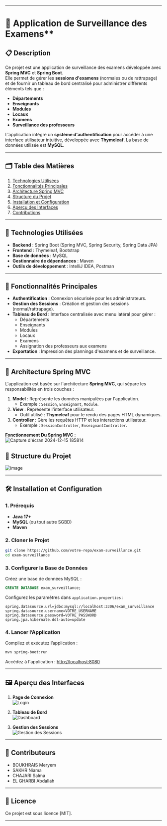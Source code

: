 
---

# 📘 Application de Surveillance des Examens**

## 📋 **Description**
Ce projet est une application de surveillance des examens développée avec **Spring MVC** et **Spring Boot**.  
Elle permet de gérer les **sessions d'examens** (normales ou de rattrapage) et de fournir un tableau de bord centralisé pour administrer différents éléments tels que :  
- **Départements**  
- **Enseignants**  
- **Modules**  
- **Locaux**  
- **Examens**  
- **Surveillance des professeurs**  

L'application intègre un **système d'authentification** pour accéder à une interface utilisateur intuitive, développée avec **Thymeleaf**. La base de données utilisée est **MySQL**.

---

## 🗂️ **Table des Matières**
1. [Technologies Utilisées](#-technologies-utilisées)  
2. [Fonctionnalités Principales](#-fonctionnalités-principales)  
3. [Architecture Spring MVC](#-architecture-spring-mvc)  
4. [Structure du Projet](#-structure-du-projet)  
5. [Installation et Configuration](#-installation-et-configuration)  
6. [Aperçu des Interfaces](#-aperçu-des-interfaces)  
7. [Contributions](#-contributions)  

---

## 🔧 **Technologies Utilisées**
- **Backend** : Spring Boot (Spring MVC, Spring Security, Spring Data JPA)  
- **Frontend** : Thymeleaf, Bootstrap  
- **Base de données** : MySQL  
- **Gestionnaire de dépendances** : Maven  
- **Outils de développement** : IntelliJ IDEA, Postman  

---

## 🚀 **Fonctionnalités Principales**
- **Authentification** : Connexion sécurisée pour les administrateurs.  
- **Gestion des Sessions** : Création et gestion des sessions (normal/rattrapage).  
- **Tableau de Bord** : Interface centralisée avec menu latéral pour gérer :  
  - Départements  
  - Enseignants  
  - Modules  
  - Locaux  
  - Examens  
  - Assignation des professeurs aux examens  
- **Exportation** : Impression des plannings d'examens et de surveillance.  

---

## 📐 **Architecture Spring MVC**
L'application est basée sur l'architecture **Spring MVC**, qui sépare les responsabilités en trois couches :  
1. **Model** : Représente les données manipulées par l'application.  
   - Exemple : `Session`, `Enseignant`, `Module`.  
2. **View** : Représente l'interface utilisateur.  
   - Outil utilisé : **Thymeleaf** pour le rendu des pages HTML dynamiques.  
3. **Controller** : Gère les requêtes HTTP et les interactions utilisateur.  
   - Exemple : `SessionController`, `EnseignantController`.  

**Fonctionnement Du Spring MVC** :  
![Capture d'écran 2024-12-15 185814](https://github.com/user-attachments/assets/ee7f3140-e7cd-4798-9d08-6c291b5d38a6)


## 📂 **Structure du Projet**
![image](https://github.com/user-attachments/assets/11dddc34-9293-477e-9d59-eb4b58958021)


---

## 🛠️ **Installation et Configuration**

### 1. **Prérequis**
- **Java 17+**  
- **MySQL** (ou tout autre SGBD)  
- **Maven**  

### 2. **Cloner le Projet**
```bash
git clone https://github.com/votre-repo/exam-surveillance.git
cd exam-surveillance
```

### 3. **Configurer la Base de Données**
Créez une base de données MySQL :  
```sql
CREATE DATABASE exam_surveillance;
```

Configurez les paramètres dans `application.properties` :  
```properties
spring.datasource.url=jdbc:mysql://localhost:3306/exam_surveillance
spring.datasource.username=VOTRE_USERNAME
spring.datasource.password=VOTRE_PASSWORD
spring.jpa.hibernate.ddl-auto=update
```

### 4. **Lancer l’Application**
Compilez et exécutez l’application :  
```bash
mvn spring-boot:run
```

Accédez à l'application : [http://localhost:8080](http://localhost:8080)

---

## 🖼️ **Aperçu des Interfaces**
1. **Page de Connexion**  
![Login](https://via.placeholder.com/800x400)  

2. **Tableau de Bord**  
![Dashboard](https://via.placeholder.com/800x400)  

3. **Gestion des Sessions**  
![Gestion des Sessions](https://via.placeholder.com/800x400)  

---

## 🙌  **Contributeurs**
- BOUKHRAIS Meryem
- SAKHR Niama
- CHAJARI Salma
- EL GHARBI Abdallah

---

## 📄 **Licence**
Ce projet est sous licence [MIT].

--- 
